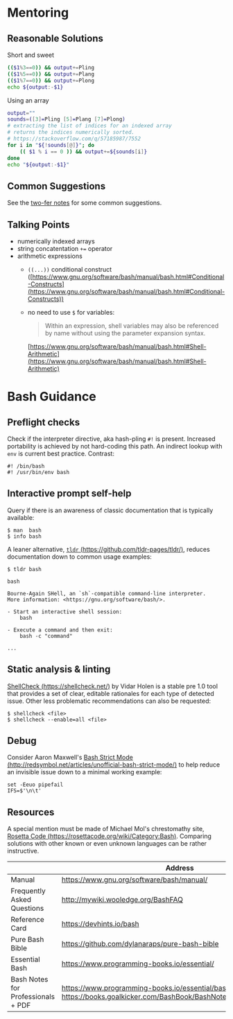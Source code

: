 # Mentoring

## Reasonable Solutions

Short and sweet
```bash
(($1%3==0)) && output+=Pling
(($1%5==0)) && output+=Plang
(($1%7==0)) && output+=Plong
echo ${output:-$1}
```

Using an array
```bash
output=""
sounds=([3]=Pling [5]=Plang [7]=Plong)
# extracting the list of indices for an indexed array
# returns the indices numerically sorted.
# https://stackoverflow.com/q/57185987/7552
for i in "${!sounds[@]}"; do
    (( $1 % i == 0 )) && output+=${sounds[i]}
done
echo "${output:-$1}"
```

## Common Suggestions

See the [two-fer notes](https://raw.githubusercontent.com/exercism/website-copy/main/tracks/bash/exercises/two-fer/mentoring.md) for some common suggestions.

## Talking Points

* numerically indexed arrays
* string concatentation `+=` operator
* arithmetic expressions
    * `((...))` conditional construct
      ([https://www.gnu.org/software/bash/manual/bash.html#Conditional-Constructs](https://www.gnu.org/software/bash/manual/bash.html#Conditional-Constructs))
    * no need to use `$` for variables:

        > Within an expression, shell variables may also be referenced by name without using the parameter expansion syntax.

      [https://www.gnu.org/software/bash/manual/bash.html#Shell-Arithmetic](https://www.gnu.org/software/bash/manual/bash.html#Shell-Arithmetic)


# Bash Guidance


## Preflight checks

Check if the interpreter directive, aka hash-pling `#!` is present. Increased portability is achieved by not hard-coding this path. An indirect lookup with `env` is current best practice. Contrast:

```
#! /bin/bash
#! /usr/bin/env bash
```


## Interactive prompt self-help

Query if there is an awareness of classic documentation that is typically available:

```
$ man  bash
$ info bash
```

A leaner alternative, [`tldr` (https://github.com/tldr-pages/tldr/)](https://github.com/tldr-pages/tldr/), reduces documentation down to common usage examples:

```
$ tldr bash

bash

Bourne-Again SHell, an `sh`-compatible command-line interpreter.
More information: <https://gnu.org/software/bash/>.

- Start an interactive shell session:
    bash

- Execute a command and then exit:
    bash -c "command"

...

```


## Static analysis & linting

[ShellCheck (https://shellcheck.net/)](https://shellcheck.net/) by Vidar Holen is a stable pre 1.0 tool that provides a set of clear, editable rationales for each type of detected issue. Other less problematic recommendations can also be requested:

```
$ shellcheck <file>
$ shellcheck --enable=all <file>
```


## Debug

Consider Aaron Maxwell's [Bash Strict Mode (http://redsymbol.net/articles/unofficial-bash-strict-mode/)](http://redsymbol.net/articles/unofficial-bash-strict-mode/) to help reduce an invisible issue down to a minimal working example:

```
set -Eeuo pipefail
IFS=$'\n\t'
```


## Resources

A special mention must be made of Michael Mol's chrestomathy site, [Rosetta Code (https://rosettacode.org/wiki/Category:Bash)](https://rosettacode.org/wiki/Category:Bash). Comparing solutions with other known or even unknown languages can be rather instructive.

|                                  | Address
---------------------------------- | ---------------------
Manual                             | https://www.gnu.org/software/bash/manual/
Frequently Asked Questions         | http://mywiki.wooledge.org/BashFAQ
Reference Card                     | https://devhints.io/bash
Pure Bash Bible                    | https://github.com/dylanaraps/pure-bash-bible
Essential Bash                     | https://www.programming-books.io/essential/
Bash Notes for Professionals + PDF | https://www.programming-books.io/essential/bash/ https://books.goalkicker.com/BashBook/BashNotesForProfessionals.pdf
